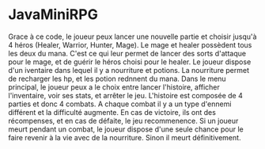 # JavaMiniRPG
Grace à ce code, le joueur peux lancer une nouvelle partie et choisir jusqu'à 4 héros (Healer, Warrior, Hunter, Mage).
Le mage et healer possèdent tous les deux du mana. C'est ce qui leur permet de lancer des sorts d'attaque pour le mage, et de guérir le héros choisi pour le healer.
Le joueur dispose d'un iventaire dans lequel il y a nourriture et potions. La nourriture permet de recharger les hp, et les potion rednnent du mana.
Dans le menu principal, le joueur peux a le choix entre lancer l'histoire, afficher l'inventaire, voir ses stats, et arrêter le jeu. L'histoire est composée de 
4 parties et donc 4 combats. A chaque combat il y a un type d'ennemi différent et la difficulté augmente. En cas de victoire, ils ont des récompenses,
et en cas de défaite, le jeu recommenence. Si un joueur meurt pendant un combat, le joueur dispose d'une seule chance pour le faire revenir à la vie avec de
la nourriture. Sinon il meurt définitivement.
